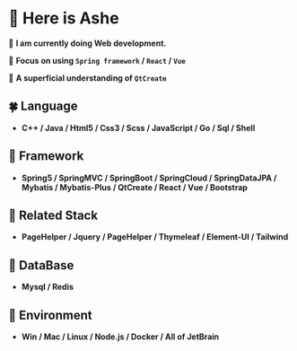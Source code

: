 <h1>👋 Here is Ashe</h2>

🌱 **I am currently doing Web development.**

🌟 **Focus on using `Spring framework` / `React` / `Vue`**

🐢 **A superficial understanding of `QtCreate`**

<h2>🍀 Language </h2>

- **C++ / Java / Html5 / Css3 / Scss / JavaScript / Go / Sql / Shell**

<h2>🌿 Framework </h2>

- **Spring5 / SpringMVC / SpringBoot / SpringCloud / SpringDataJPA / Mybatis / Mybatis-Plus / QtCreate / React / Vue / Bootstrap**

<h2>🌱 Related Stack </h2>

- **PageHelper / Jquery / PageHelper / Thymeleaf / Element-UI / Tailwind**

<h2>🌼 DataBase </h2>

- **Mysql / Redis**

<h2>🎋 Environment </h2>

- **Win / Mac / Linux / Node.js / Docker / All of JetBrain**
